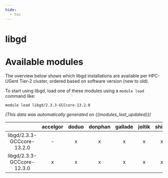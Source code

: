 ```yaml
---
hide:
  - toc
---
```


libgd
=====

# Available modules


The overview below shows which libgd installations are available per HPC-UGent Tier-2 cluster, ordered based on software version (new to old).

To start using libgd, load one of these modules using a `module load` command like:

```shell
module load libgd/2.3.3-GCCcore-13.2.0
```

*(This data was automatically generated on {{modules_last_updated}})*  

| |accelgor|doduo|donphan|gallade|joltik|shinx|
| :---: | :---: | :---: | :---: | :---: | :---: | :---: |
|libgd/2.3.3-GCCcore-13.2.0|-|x|x|x|x|x|
|libgd/2.3.3-GCCcore-12.3.0|x|x|x|x|x|x|
